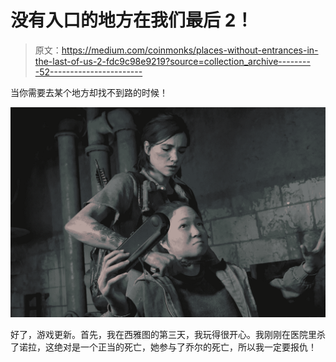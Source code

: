 # 没有入口的地方在我们最后 2！

> 原文：<https://medium.com/coinmonks/places-without-entrances-in-the-last-of-us-2-fdc9c98e9219?source=collection_archive---------52----------------------->

当你需要去某个地方却找不到路的时候！

![](img/ff45f2d2c8154f42653448c9d85d11d0.png)

好了，游戏更新。首先，我在西雅图的第三天，我玩得很开心。我刚刚在医院里杀了诺拉，这绝对是一个正当的死亡，她参与了乔尔的死亡，所以我一定要报仇！